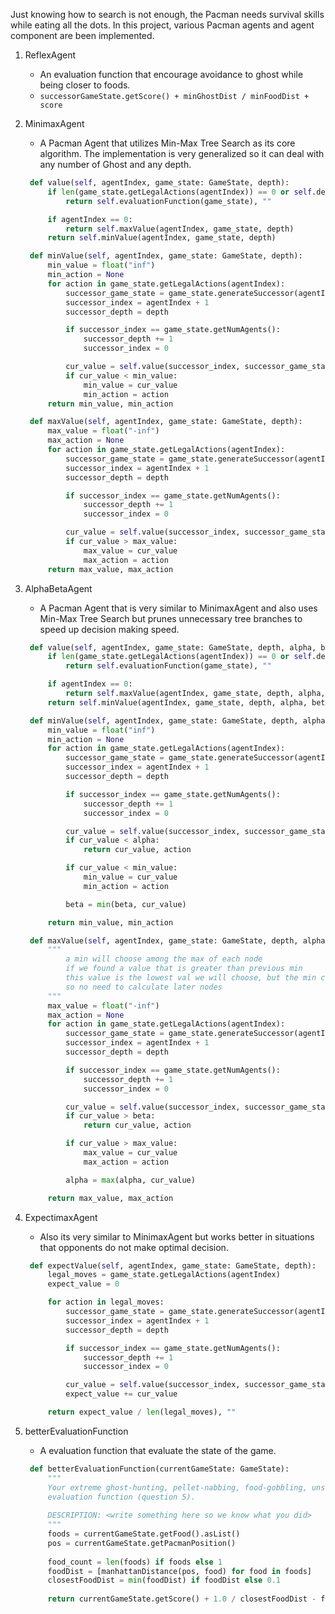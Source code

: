 Just knowing how to search is not enough, the Pacman needs survival skills while eating all the dots. In this project, various Pacman agents and agent component are been implemented.

1. ReflexAgent
   - An evaluation function that encourage avoidance to ghost while being closer to foods.
   -  `successorGameState.getScore() + minGhostDist / minFoodDist + score`
              

2. MinimaxAgent
   - A Pacman Agent that utilizes Min-Max Tree Search as its core algorithm. The implementation is very generalized so it can deal with any number of Ghost and any depth.
   ``` python
    def value(self, agentIndex, game_state: GameState, depth):
        if len(game_state.getLegalActions(agentIndex)) == 0 or self.depth == depth:
            return self.evaluationFunction(game_state), ""

        if agentIndex == 0:
            return self.maxValue(agentIndex, game_state, depth)
        return self.minValue(agentIndex, game_state, depth)

    def minValue(self, agentIndex, game_state: GameState, depth):
        min_value = float("inf")
        min_action = None
        for action in game_state.getLegalActions(agentIndex):
            successor_game_state = game_state.generateSuccessor(agentIndex, action)
            successor_index = agentIndex + 1
            successor_depth = depth

            if successor_index == game_state.getNumAgents():
                successor_depth += 1
                successor_index = 0

            cur_value = self.value(successor_index, successor_game_state, successor_depth)[0]
            if cur_value < min_value:
                min_value = cur_value
                min_action = action
        return min_value, min_action

    def maxValue(self, agentIndex, game_state: GameState, depth):
        max_value = float("-inf")
        max_action = None
        for action in game_state.getLegalActions(agentIndex):
            successor_game_state = game_state.generateSuccessor(agentIndex, action)
            successor_index = agentIndex + 1
            successor_depth = depth

            if successor_index == game_state.getNumAgents():
                successor_depth += 1
                successor_index = 0

            cur_value = self.value(successor_index, successor_game_state, successor_depth)[0]
            if cur_value > max_value:
                max_value = cur_value
                max_action = action
        return max_value, max_action
    ```
3. AlphaBetaAgent
   - A Pacman Agent that is very similar to MinimaxAgent and also uses Min-Max Tree Search but prunes unnecessary tree branches to speed up decision making speed.
   ```python
    def value(self, agentIndex, game_state: GameState, depth, alpha, beta):
        if len(game_state.getLegalActions(agentIndex)) == 0 or self.depth == depth:
            return self.evaluationFunction(game_state), ""

        if agentIndex == 0:
            return self.maxValue(agentIndex, game_state, depth, alpha, beta)
        return self.minValue(agentIndex, game_state, depth, alpha, beta)

    def minValue(self, agentIndex, game_state: GameState, depth, alpha, beta):
        min_value = float("inf")
        min_action = None
        for action in game_state.getLegalActions(agentIndex):
            successor_game_state = game_state.generateSuccessor(agentIndex, action)
            successor_index = agentIndex + 1
            successor_depth = depth

            if successor_index == game_state.getNumAgents():
                successor_depth += 1
                successor_index = 0

            cur_value = self.value(successor_index, successor_game_state, successor_depth, alpha, beta)[0]
            if cur_value < alpha:
                return cur_value, action

            if cur_value < min_value:
                min_value = cur_value
                min_action = action

            beta = min(beta, cur_value)

        return min_value, min_action

    def maxValue(self, agentIndex, game_state: GameState, depth, alpha, beta):
        """
            a min will choose among the max of each node
            if we found a value that is greater than previous min
            this value is the lowest val we will choose, but the min chooser will not choose it
            so no need to calculate later nodes
        """
        max_value = float("-inf")
        max_action = None
        for action in game_state.getLegalActions(agentIndex):
            successor_game_state = game_state.generateSuccessor(agentIndex, action)
            successor_index = agentIndex + 1
            successor_depth = depth

            if successor_index == game_state.getNumAgents():
                successor_depth += 1
                successor_index = 0

            cur_value = self.value(successor_index, successor_game_state, successor_depth, alpha, beta)[0]
            if cur_value > beta:
                return cur_value, action

            if cur_value > max_value:
                max_value = cur_value
                max_action = action

            alpha = max(alpha, cur_value)

        return max_value, max_action
   ```

4. ExpectimaxAgent
   - Also its very similar to MinimaxAgent but works better in situations that opponents do not make optimal decision.
   ```python
    def expectValue(self, agentIndex, game_state: GameState, depth):
        legal_moves = game_state.getLegalActions(agentIndex)
        expect_value = 0

        for action in legal_moves:
            successor_game_state = game_state.generateSuccessor(agentIndex, action)
            successor_index = agentIndex + 1
            successor_depth = depth

            if successor_index == game_state.getNumAgents():
                successor_depth += 1
                successor_index = 0

            cur_value = self.value(successor_index, successor_game_state, successor_depth)[0]
            expect_value += cur_value

        return expect_value / len(legal_moves), ""
   ```

5. betterEvaluationFunction
   - A evaluation function that evaluate the state of the game.
   ```python
    def betterEvaluationFunction(currentGameState: GameState):
        """
        Your extreme ghost-hunting, pellet-nabbing, food-gobbling, unstoppable
        evaluation function (question 5).
    
        DESCRIPTION: <write something here so we know what you did>
        """
        foods = currentGameState.getFood().asList()
        pos = currentGameState.getPacmanPosition()
    
        food_count = len(foods) if foods else 1
        foodDist = [manhattanDistance(pos, food) for food in foods]
        closestFoodDist = min(foodDist) if foodDist else 0.1
    
        return currentGameState.getScore() + 1.0 / closestFoodDist - food_count
   ```